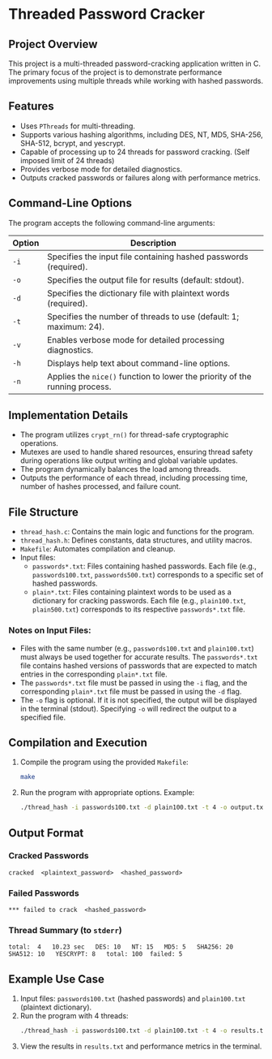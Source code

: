 # Threaded Password Cracker

## Project Overview
This project is a multi-threaded password-cracking application written in C. The primary focus of the project is to demonstrate performance improvements using multiple threads while working with hashed passwords.

## Features
- Uses `PThreads` for multi-threading.
- Supports various hashing algorithms, including DES, NT, MD5, SHA-256, SHA-512, bcrypt, and yescrypt.
- Capable of processing up to 24 threads for password cracking. (Self imposed limit of 24 threads)
- Provides verbose mode for detailed diagnostics.
- Outputs cracked passwords or failures along with performance metrics.

## Command-Line Options
The program accepts the following command-line arguments:

| Option  | Description                                                                 |
|---------|-----------------------------------------------------------------------------|
| `-i`    | Specifies the input file containing hashed passwords (required).           |
| `-o`    | Specifies the output file for results (default: stdout).                   |
| `-d`    | Specifies the dictionary file with plaintext words (required).             |
| `-t`    | Specifies the number of threads to use (default: 1; maximum: 24).          |
| `-v`    | Enables verbose mode for detailed processing diagnostics.                  |
| `-h`    | Displays help text about command-line options.                             |
| `-n`    | Applies the `nice()` function to lower the priority of the running process.|

## Implementation Details
- The program utilizes `crypt_rn()` for thread-safe cryptographic operations.
- Mutexes are used to handle shared resources, ensuring thread safety during operations like output writing and global variable updates.
- The program dynamically balances the load among threads.
- Outputs the performance of each thread, including processing time, number of hashes processed, and failure count.

## File Structure
- `thread_hash.c`: Contains the main logic and functions for the program.
- `thread_hash.h`: Defines constants, data structures, and utility macros.
- `Makefile`: Automates compilation and cleanup.
- Input files:
  - `passwords*.txt`: Files containing hashed passwords. Each file (e.g., `passwords100.txt`, `passwords500.txt`) corresponds to a specific set of hashed passwords.
  - `plain*.txt`: Files containing plaintext words to be used as a dictionary for cracking passwords. Each file (e.g., `plain100.txt`, `plain500.txt`) corresponds to its respective `passwords*.txt` file.

### Notes on Input Files:
- Files with the same number (e.g., `passwords100.txt` and `plain100.txt`) must always be used together for accurate results. The `passwords*.txt` file contains hashed versions of passwords that are expected to match entries in the corresponding `plain*.txt` file.
- The `passwords*.txt` file must be passed in using the `-i` flag, and the corresponding `plain*.txt` file must be passed in using the `-d` flag.
- The `-o` flag is optional. If it is not specified, the output will be displayed in the terminal (stdout). Specifying `-o` will redirect the output to a specified file.

## Compilation and Execution
1. Compile the program using the provided `Makefile`:
   ```bash
   make
   ```

2. Run the program with appropriate options. Example:
   ```bash
   ./thread_hash -i passwords100.txt -d plain100.txt -t 4 -o output.txt -v
   ```

## Output Format
### Cracked Passwords
```
cracked  <plaintext_password>  <hashed_password>
```
### Failed Passwords
```
*** failed to crack  <hashed_password>
```
### Thread Summary (to `stderr`)
```
total:  4   10.23 sec   DES: 10   NT: 15   MD5: 5   SHA256: 20   SHA512: 10   YESCRYPT: 8   total: 100  failed: 5
```

## Example Use Case
1. Input files: `passwords100.txt` (hashed passwords) and `plain100.txt` (plaintext dictionary).
2. Run the program with 4 threads:
   ```bash
   ./thread_hash -i passwords100.txt -d plain100.txt -t 4 -o results.txt -v
   ```
3. View the results in `results.txt` and performance metrics in the terminal.
